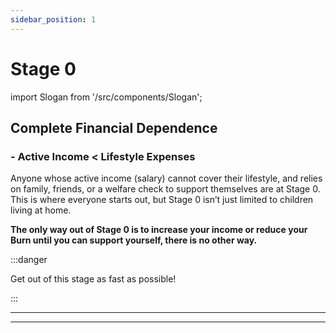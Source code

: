 ```yaml
---
sidebar_position: 1
---
```


# Stage 0

import Slogan from '/src/components/Slogan';

## Complete Financial Dependence

### - Active Income < Lifestyle Expenses

Anyone whose active income (salary) cannot cover their lifestyle, and relies on family, friends, or a welfare check to support themselves are at Stage 0. This is where everyone starts out, but Stage 0 isn’t just limited to children living at home. 

**The only way out of Stage 0 is to increase your income or reduce your Burn until you can support yourself, there is no other way.**

:::danger 

Get out of this stage as fast as possible!

:::

---
<Slogan/>

---
